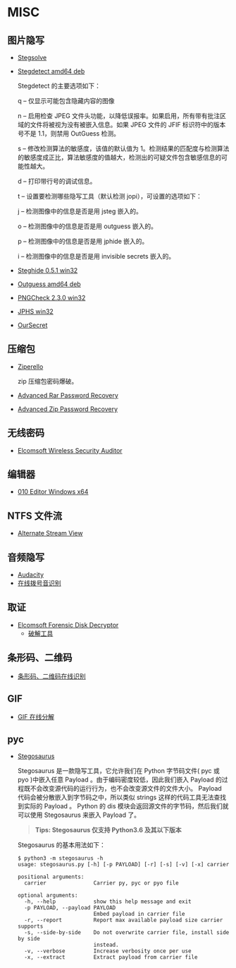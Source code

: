 # MISC

## 图片隐写

* [Stegsolve](http://down.40huo.cn/misc/Stegsolve.jar)

* [Stegdetect amd64 deb](http://down.40huo.cn/misc/stegdetect_0.6-6_amd64.deb)

    Stegdetect 的主要选项如下：

    q – 仅显示可能包含隐藏内容的图像

    n – 启用检查 JPEG 文件头功能，以降低误报率。如果启用，所有带有批注区域的文件将被视为没有被嵌入信息。如果 JPEG 文件的 JFIF 标识符中的版本号不是 1.1，则禁用 OutGuess 检测。

    s – 修改检测算法的敏感度，该值的默认值为 1。检测结果的匹配度与检测算法的敏感度成正比，算法敏感度的值越大，检测出的可疑文件包含敏感信息的可能性越大。

    d – 打印带行号的调试信息。

    t – 设置要检测哪些隐写工具（默认检测 jopi），可设置的选项如下：

    j – 检测图像中的信息是否是用 jsteg 嵌入的。

    o – 检测图像中的信息是否是用 outguess 嵌入的。

    p – 检测图像中的信息是否是用 jphide 嵌入的。

    i – 检测图像中的信息是否是用 invisible secrets 嵌入的。

* [Steghide 0.5.1 win32](http://down.40huo.cn/misc/steghide-0.5.1-win32.zip)

* [Outguess amd64 deb](http://down.40huo.cn/misc/outguess_0.2-7_amd64.deb)

* [PNGCheck 2.3.0 win32](http://down.40huo.cn/misc/pngcheck-2.3.0-win32.zip)

* [JPHS win32](http://down.40huo.cn/misc/jphs_05.zip)

* [OurSecret](http://down.40huo.cn/misc/oursecret.zip)

## 压缩包

* [Ziperello](http://down.40huo.cn/misc/Ziperello.zip)

    zip 压缩包密码爆破。

* [Advanced Rar Password Recovery](http://down.40huo.cn/misc/AdvancedRARPassword.zip)

* [Advanced Zip Password Recovery](http://down.40huo.cn/misc/AZPR_4.0.zip)

## 无线密码

* [Elcomsoft Wireless Security Auditor](http://down.40huo.cn/misc/Elcomsoft.Wireless.Security.Auditor.Pro.v5.9.359-BRD_tt7z.com.rar)

## 编辑器

* [010 Editor Windows x64](http://down.40huo.cn/misc/010_Editor_v6.0.2_CracKed_For_Windows_x64.zip)

## NTFS 文件流

* [Alternate Stream View](http://down.40huo.cn/misc/alternatestreamview.zip)

## 音频隐写

* [Audacity](http://down.40huo.cn/misc/audacity-win-2.1.2.zip)
* [在线拨号音识别](http://dialabc.com/sound/detect/)

## 取证

* [Elcomsoft Forensic Disk Decryptor](http://down.40huo.cn/misc/efdd_setup_en.msi)
    * [破解工具](http://down.40huo.cn/misc/Elcomsoft.Forensic.Disk.Decryptor.CracKed.By.Hmily.LCG.rar)

## 条形码、二维码

* [条形码、二维码在线识别](https://online-barcode-reader.inliteresearch.com/default.aspx)

## GIF

* [GIF 在线分解](http://ezgif.com/split)

## pyc

- [Stegosaurus](https://github.com/AngelKitty/stegosaurus)

   Stegosaurus 是一款隐写工具，它允许我们在 Python 字节码文件( pyc 或 pyo )中嵌入任意 Payload 。由于编码密度较低，因此我们嵌入 Payload 的过程既不会改变源代码的运行行为，也不会改变源文件的文件大小。 Payload 代码会被分散嵌入到字节码之中，所以类似 strings 这样的代码工具无法查找到实际的 Payload 。 Python 的 dis 模块会返回源文件的字节码，然后我们就可以使用 Stegosaurus 来嵌入 Payload 了。

  > **Tips: Stegosaurus 仅支持 Python3.6 及其以下版本**

  Stegosaurus 的基本用法如下：

  ```shell
  $ python3 -m stegosaurus -h
  usage: stegosaurus.py [-h] [-p PAYLOAD] [-r] [-s] [-v] [-x] carrier
  
  positional arguments:
    carrier               Carrier py, pyc or pyo file
  
  optional arguments:
    -h, --help            show this help message and exit
    -p PAYLOAD, --payload PAYLOAD
                          Embed payload in carrier file
    -r, --report          Report max available payload size carrier supports
    -s, --side-by-side    Do not overwrite carrier file, install side by side
                          instead.
    -v, --verbose         Increase verbosity once per use
    -x, --extract         Extract payload from carrier file
  ```